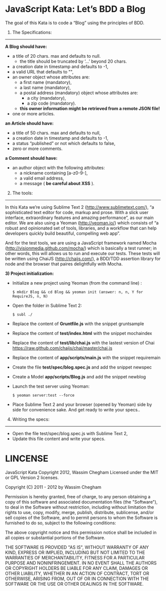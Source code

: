 JavaScript Kata: Let’s BDD a Blog
=================================

The goal of this Kata is to code a “Blog” using the principles of BDD.

1. The Specifications:
----------------------

__A Blog should have:__

  * a title of 20 chars. max and defaults to null. 
    * the title should be truncated by ‘...’ beyond 20 chars.
  * a creation date in timestamp and defaults to -1,
  * a valid URL that defaults to "",
  * an owner object whose attributes are:
    * a first name (mandatory),
    * a last name (mandatory),
    * a postal address (mandatory) object whose attributes are:
      * a city (mandatory),
      * a zip code (mandatory).
    * __this owner information might be retrieved from a remote JSON file!__
 * one or more articles.

__an Article should have:__

  * a title of 50 chars. max and defaults to null,
  * a creation date in timestamp and defaults to -1,
  * a status “published” or not which defaults to false,
  * zero or more comments.

__a Comment should have:__

  * an author object with the following attributes:
    * a nickname containing [a-z0-9-],
    * a valid email address,
    * a message ( __be careful about XSS__ ).

2. The tools:
-------------

In this Kata we’re using Sublime Text 2 (http://www.sublimetext.com/), “a sophisticated text editor for code, markup and prose. With a slick user interface, extraordinary features and amazing performance”, as our main editor. 
We are also using a Yeoman (http://yeoman.io/) which consists of “a robust and opinionated set of tools, libraries, and a workflow that can help developers quickly build beautiful, compelling web app”.


And for the test tools, we are using a JavaScript framework named Mocha (http://visionmedia.github.com/mocha/) which is basically a test runner; in other words, this will allows us to run and execute our tests. These tests will be written using ChaiJS (http://chaijs.com/), a BDD/TDD assertion library for node and the browser that paires delightfully with Mocha.

__3) Project initialization:__

* Initialize a new project using Yeoman (from the command line) :

  `$ mkdir Blog && cd Blog && yeoman init (answer: n, n, Y for RequireJS, n, N)`


* Open the folder in Sublime Text 2: 

  `$ subl ./`

* Replace the content of __Gruntfile.js__ with the snippet gruntsample
* Replace the content of __test/index.html__ with the snippet mochaindex 
* Replace the content of __test/lib/chai.js__ with the lastest version of Chai https://raw.github.com/chaijs/chai/master/chai.js
* Replace the content of __app/scripts/main.js__ with the snippet requiremain
* Create the file __test/spec/blog.spec.js__ and add the snippet newspec
* Create a Model __app/scripts/Blog.js__ and add the snippet newblog
* Launch the test server using Yeoman:

  `$ yeoman server:test --force`

* Place Sublime Text 2 and your browser (opened by Yeoman) side by side for convenience sake. And get ready to write your specs..

4. Writing the specs:
---------------------

* Open the file test/spec/blog.spec.js with Sublime Text 2,
* Update this file content and write your specs.

LINCENSE
=======
JavaScript Kata Copyright 2012, Wassim Chegham Licensed under the MIT or GPL Version 2 licenses.

Copyright (C) 2011 - 2012 by Wassim Chegham

Permission is hereby granted, free of charge, to any person obtaining a copy of this software and associated documentation files (the "Software"), to deal in the Software without restriction, including without limitation the rights to use, copy, modify, merge, publish, distribute, sublicense, and/or sell copies of the Software, and to permit persons to whom the Software is furnished to do so, subject to the following conditions:

The above copyright notice and this permission notice shall be included in all copies or substantial portions of the Software.

THE SOFTWARE IS PROVIDED "AS IS", WITHOUT WARRANTY OF ANY KIND, EXPRESS OR IMPLIED, INCLUDING BUT NOT LIMITED TO THE WARRANTIES OF MERCHANTABILITY, FITNESS FOR A PARTICULAR PURPOSE AND NONINFRINGEMENT. IN NO EVENT SHALL THE AUTHORS OR COPYRIGHT HOLDERS BE LIABLE FOR ANY CLAIM, DAMAGES OR OTHER LIABILITY, WHETHER IN AN ACTION OF CONTRACT, TORT OR OTHERWISE, ARISING FROM, OUT OF OR IN CONNECTION WITH THE SOFTWARE OR THE USE OR OTHER DEALINGS IN THE SOFTWARE.

